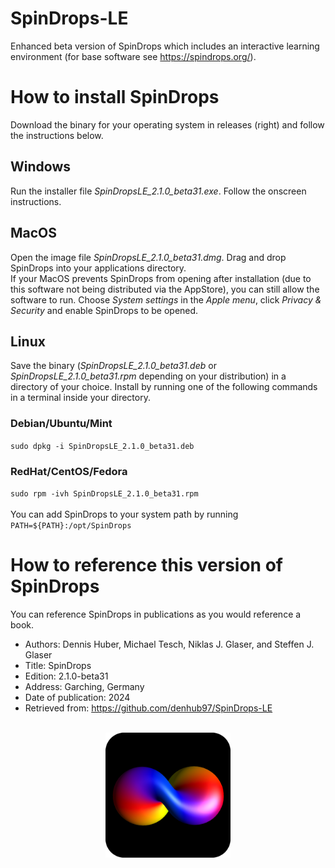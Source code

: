 # SpinDrops-LE
Enhanced beta version of SpinDrops which includes an interactive learning environment (for base software see https://spindrops.org/).

# How to install SpinDrops
Download the binary for your operating system in releases (right) and follow the instructions below.
## Windows
Run the installer file *SpinDropsLE_2.1.0_beta31.exe*. Follow the onscreen instructions.
## MacOS
Open the image file *SpinDropsLE_2.1.0_beta31.dmg*. Drag and drop SpinDrops into your applications directory.<br>
If your MacOS prevents SpinDrops from opening after installation (due to this software not being distributed via the AppStore), you can still allow the software to run. Choose *System settings* in the *Apple menu*, click *Privacy & Security* and enable SpinDrops to be opened.
## Linux
Save the binary (*SpinDropsLE_2.1.0_beta31.deb* or *SpinDropsLE_2.1.0_beta31.rpm* depending on your distribution) in a directory of your choice. Install by running one of the following commands in a terminal inside your directory.
### Debian/Ubuntu/Mint
`sudo dpkg -i SpinDropsLE_2.1.0_beta31.deb`
### RedHat/CentOS/Fedora
`sudo rpm -ivh SpinDropsLE_2.1.0_beta31.rpm`<br><br>
You can add SpinDrops to your system path by running<br>
`PATH=${PATH}:/opt/SpinDrops`

# How to reference this version of SpinDrops
You can reference SpinDrops in publications as you would reference a book.
* Authors: Dennis Huber, Michael Tesch, Niklas J. Glaser, and Steffen J. Glaser
* Title: SpinDrops
* Edition: 2.1.0-beta31
* Address: Garching, Germany
* Date of publication: 2024
* Retrieved from: https://github.com/denhub97/SpinDrops-LE

<br>

<img src="SpinDropsIcon.png" style="width: 200px; height: 200px; display: block; float: none; margin-left: auto; margin-right: auto;">
